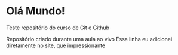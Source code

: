 # Olá Mundo!
 Teste repositório do curso de Git e Github


 Repositório criado durante uma aula ao vivo
Essa linha eu adicionei diretamente no site, que impressionante
